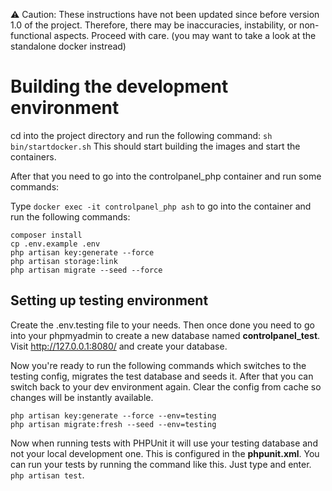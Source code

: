 ⚠ Caution: These instructions have not been updated since before version 1.0 of the project. Therefore, there may be inaccuracies, instability, or non-functional aspects. Proceed with care. (you may want to take a look at the standalone docker instread)

# Building the development environment

cd into the project directory and run the following command: `sh bin/startdocker.sh`
This should start building the images and start the containers.

After that you need to go into the controlpanel_php container and run some commands:

Type `docker exec -it controlpanel_php ash` to go into the container and run the following commands:

```shell
composer install
cp .env.example .env
php artisan key:generate --force
php artisan storage:link
php artisan migrate --seed --force
```

## Setting up testing environment

Create the .env.testing file to your needs. Then once done you need to go into your phpmyadmin to create a new database named __controlpanel_test__.
Visit http://127.0.0.1:8080/ and create your database.

Now you're ready to run the following commands which switches to the testing config, migrates the test database and seeds it.
After that you can switch back to your dev environment again. Clear the config from cache so changes will be instantly available.

```shell
php artisan key:generate --force --env=testing
php artisan migrate:fresh --seed --env=testing
```

Now when running tests with PHPUnit it will use your testing database and not your local development one.
This is configured in the __phpunit.xml__. You can run your tests by running the command like this. Just type and enter.
`php artisan test`.
